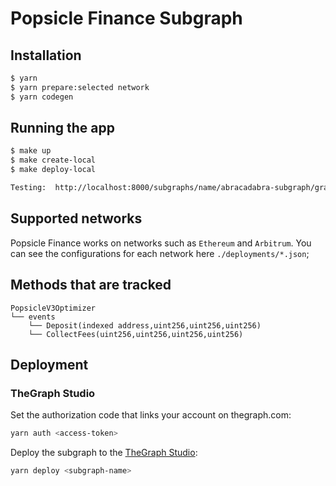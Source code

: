 # Popsicle Finance Subgraph

## Installation

```bash
$ yarn
$ yarn prepare:selected network
$ yarn codegen
```

## Running the app

```bash
$ make up
$ make create-local
$ make deploy-local

Testing:  http://localhost:8000/subgraphs/name/abracadabra-subgraph/graphql

```

## Supported networks

Popsicle Finance works on networks such as `Ethereum` and `Arbitrum`.
You can see the configurations for each network here `./deployments/*.json`;

## Methods that are tracked

```
PopsicleV3Optimizer
└── events
    └── Deposit(indexed address,uint256,uint256,uint256)
    └── CollectFees(uint256,uint256,uint256,uint256)
```

## Deployment

### TheGraph Studio

Set the authorization code that links your account on thegraph.com:

```bash
yarn auth <access-token>
```

Deploy the subgraph to the [TheGraph Studio](https://thegraph.com/studio/):

```bash
yarn deploy <subgraph-name>
```
